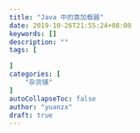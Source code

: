 ```yaml
---
title: "Java 中的类加载器"
date: 2019-10-26T21:55:24+08:00
keywords: []
description: ""
tags: [

]
categories: [
    "杂货铺"
]
autoCollapseToc: false
author: "yuanzx"
draft: true
---
```


